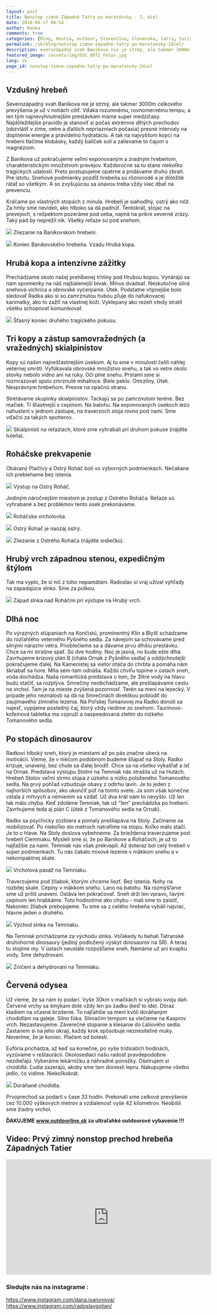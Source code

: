 ```yaml
---
layout: post
title: Nonstop zimné Západné Tatry po maratónsky - 2. diel
date: 2018-04-17 08:54
author: Danka
comments: true
categories: [Blog, Hostia, outdoor, Slovenčina, Slovensko, tatry, turistika, Turistika, vysoké tatry, zima]
permalink: /sk/blog/nonstop-zimne-zapadne-tatry-po-maratonsky-2diel/
description: everozápadný svah Baníkova nie je strmý, ale takmer 3000m celkového prevýšenia je už v nohách cítiť. Vďaka rozumnému, rovnomernému tempu, a len tým najnevyhnutnejším prestávkam máme super medzičasy.
featured_image: /assets/img/DSC_8072_Fotor.jpg
lang: sk
page_id: nonstop-zimne-zapadne-tatry-po-maratonsky-2diel
---
```

<h2>Vzdušný hrebeň</h2>

Severozápadný svah Baníkova nie je strmý, ale takmer 3000m celkového prevýšenia je už v nohách cítiť. Vďaka rozumnému, rovnomernému tempu, a len tým najnevyhnutnejším prestávkam máme super medzičasy. Najdôležitejšie pravidlo je stanoviť si počas extrémne dlhých prechodov (obzvlášť v zime, vetre a ďalších nepriazniach počasia) presné intervaly na doplnenie energie a pravidelnú hydratáciu.
A tak na najvyššom kopci na hrebeni tlačíme klobásky, každý balíček soli a zalievame to čajom s magnéziom.

Z Baníkova už pokračujeme veľmi exponovaným a zradným hrebeňom, charakteristickým množstvom prevejov. Každoročne sa tu stane niekoľko tragických udalostí. Preto postupujeme opatrne a pridávame druhú zbraň. Pre istotu. Snehové podmienky pozdĺž hrebeňa sú rôznorodé a je dôležité rátať so všetkým. A so zvyšujúcou sa únavou treba vždy viac dbať na prevenciu.

Kráčame po vlastných stopách z minula. Hrebeň je siahodlhý, ostrý ako nôž. Za hmly sme nevideli, ako hlboko sa dá padnúť. Tentokrát, stojac na prevejoch, s rešpektom pozeráme pod seba, najmä na príkre severné zrázy. Taký pád by neprežil nik. Všetky reťaze sú pod snehom.

![](/assets/img/DSC_8072_Fotor.jpg)
Zliezanie na Baníkovskom hrebeni. 

![](/assets/img/DSC_8099_Fotor.jpg)
Koniec Baníkovského hrebeňa. Vzadu Hrubá kopa.

<h2>Hrubá kopa a intenzívne zážitky</h2>

Prechádzame okolo našej prehĺbenej trhliny pod Hrubou kopou. Vynárajú sa nám spomienky na náš najšialenejší bivak. Mínus dvadsať. Neskutočne silná snehová víchrica a obrovské vyčerpanie. Útek.
Podstatne vtipnejšie bolo sledovať Radka ako si so zamrznutou hubou pľuje do nafukovacej karimatky, ako to zažiť na vlastnej koži. Vyklepaný ako rezeň vtedy stratil všetku schopnosť komunikovať.

![](/assets/img/DSC_7854_Fotor.jpg)
Šťasný koniec druhého tragického pokusu. 

<h2>Tri kopy a zástup samovražedných (a vražedných) skialpinistov</h2>

Kopy sú našim najnešťastnejším úsekom. Aj tu sme v minulosti čelili náhlej veternej smršti. Vyfúkavala obrovské množstvo snehu, a tak vo vetre okolo stovky nebolo vidno ani na ruky. Oči plné snehu. Prstami sme si rozmrazovali spolu zmrznuté mihalnice. Biele peklo. Omrzliny. Útek. Nesprávnym hrebeňom. Presne na opačnú stranu.

Stretávame skupinky skialpinistov. Tackajú sa po zamrznutom teréne. Bez mačiek. Tí šťastnejší s cepínom. Na batohu.
Na exponovaných úsekoch lezú nahustení v jednom zástupe, na traverzoch stoja rovno pod nami. Sme vďační za takých spotterov.

![](/assets/img/DSC_8117_Fotor.jpg)
Skialpinisti na reťaziach, ktoré sme vyhrabali pri druhom pokuse (nájdite tuleňa).

<h2>Roháčske prekvapenie</h2>
Obávaný Plačlivý a Ostrý Roháč boli vo výborných podmienkach. Nečakane ich prebiehame bez istenia.

![](/assets/img/DSC_8151_Fotor.jpg)
Výstup na Ostrý Roháč. 


Jediným náročnejším miestom je zostup z Ostrého Roháča. Reťaze sú vyhrabané a bez problémov tento úsek prekonávame.

![](/assets/img/DSC_8155_Fotor-1.jpg)
Roháčska vrcholovka.

![](/assets/img/IMG_20180321_103823_056.jpg)
Ostrý Rohač je naozaj ostrý.

![](/assets/img/DSC_8165_Fotor.jpg)
Zliezanie z Ostrého Roháča (nájdite srdiečko).

<h2>Hrubý vrch západnou stenou, expedičným štýlom</h2>
Tak ma vyplo, že si nič z toho nepamätám. Radoslav si vraj užíval výhľady na zapadajúce slnko. Sme za polkou.

![](/assets/img/DSC_8230_Fotor.jpg)
Západ slnka nad Roháčmi pri výstupe na Hrubý vrch. 

<h2>Dlhá noc</h2>

Po výrazných stúpaniach na Končistú, prominentný Klin a Blyšť schádzame do rozľahlého veterného Pyšného sedla. Za návejom sa schovávame pred silnými nárazmi vetra. Prioblečieme sa a dávame prvú dlhšiu prestávku. Chce sa mi strašne spať. Sú dve hodiny. Noc je jasná, no bude ešte dlhá.
Zavrhujeme krízový plán B (chata Ornak z Pyšného sedla) a oddýchnutejší pokračujeme ďalej. Na Kamenistej sa vietor otáča do chrbta a pomáha nám škriabať sa hore. Mňa sem-tam odnáša.
Každú chvíľu topíme v ústach sneh, voda dochádza. Naša romantická predstava o tom, že 3litre vody na hlavu budú stačiť, sa rozplýva.
Smrečiny neobchádzame, ale prešlapávame cestu na vrchol. Tam je na mieste zvýšená pozornosť. Terén sa mení na lezecký. V prípade jeho neznalosti sa dá na Smrečinách direktkou poblúdiť do zaujímavého zimného lezenia.
Na Poľskej Tomanovej ma Radko donúti sa najesť, vypijeme posledný čaj, ktorý vždy riedime zo snehom. Taurínovo-kofeínová tabletka ma vzpruží a naspeedovaná zletím do nízkeho Tomanového sedla.

<h2>Po stopách dinosaurov</h2>

Radkovi hlboký sneh, ktorý je miestami až po pás značne uberá na motivácii. Vieme, že v niečom podobnom budeme šliapať na Stoly. Radko krízuje, unavený, bez chute sa ďalej brodiť. Chce sa na všetko vykašľať a ísť na Ornak.
Predstava výstupu Stolmi na Temniak nás strašila už na Hutách. Hrebeň Stolov veľmi strmo stúpa z úzkeho a nízko položeného Tomanového sedla. Na prvý pohľad vzbudzuje obavy z odtrhu lavín. Je to jeden z najhorších spôsobov, ako ukončiť púť na tomto svete. Ja som však konečne vstala z mŕtvych a nemienim sa vzdať. Už dva krát nám to nevyšlo. Už len tak málo chýba. Keď zdoláme Temniak, tak už "len" prechádzka po hrebeni. Zavrhujeme teda aj plán C (útek z Tomanového sedla na Ornak).

Radko sa psychicky zozbiera a pomaly prešliapáva na Stoly. Začíname sa mobilizovať. Po niekoľko sto metroch natrafíme na stopu. Koľko málo stačí. Je to o hlave. Na Stoly doslova vybehneme. Za brieždenia traverzujeme pod hrebeň Ciemniaku. Mysleli sme si, že po Baníkove a Roháčoch, je už to najťažšie za nami. Temniak nás však prekvapil. Až doteraz bol celý hrebeň v super podmienkach. Tu nás čakalo mixové lezenie v mäkkom snehu a v nekompaktnej skale.

![](/assets/img/DSC_8245_Fotor.jpg)
Vrcholová pasáž na Temniaku. 


Traverzujeme pod žliabok, ktorým chceme liezť. Bez istenia. Nohy na rozbitej skale. Cepíny v mäkkom snehu. Lano na batohu. Na rozmýšľanie sme už príliš unavení. Ostáva len pokračovať. Sneh drží len vpravo, ľavým cepínom len hrabkáme. Toto hodnotíme ako chybu - mali sme to zaistiť. Nakoniec žliabok prebojujeme. Tu sme sa z celého hrebeňa vybáli najviac, hlavne jeden o druhého.

![](/assets/img/DSC_8255_Fotor.jpg)
Východ slnka na Temniaku.


Na Temniak prichádzame za východu slnka. Voľakedy tu behali Tatranské druhohorné dinosaury (jediný podložený výskyt dinosaurov na SR). A teraz tu stojíme my. V ústach neustále rozpúšťame sneh. Nemáme už ani kvapku vody. Sme dehydrovaní.

![](/assets/img/DSC_8257_Fotor.jpg)
Zničení a dehydrovaní na Temniaku. 

<h2>Červená odysea</h2>

Už vieme, že sa nám to podarí. Vyše 30km v mačkách si vybralo svoju daň. Červené vrchy sa šmýkam dole vždy len po zadku (keď to ide). Dôraz kladiem na včasné brzdenie.
To najľahšie sa mení kvôli doráňaným chodidlám na galeje. Silno fúka. Slimačím tempom sa vlečieme na Kasprov vrch. Nezastavujeme. Záverečné stúpanie a klesanie do Ľaliového sedla. Zastanem si na jeho okraji, každý krok spôsobuje neznesiteľné muky. Neveríme, že je koniec. Plačem od bolesti.

Eufória prichádza, až keď sa konečne, po vyše tridsiatich hodinách, vyzúvame v reštaurácií. Okolosediaci našu radosť pravdepodobne nezdieľajú. Vyberáme lekárničku a náhradné ponožky. Ošetrujem si chodidlá. Ľudia zazerajú, akoby sme tam doniesli lepru.
Nakupujeme všetko jedlo, čo vidíme. Niekoľkokrát.

![](/assets/img/IMG_20180305_131554.jpg)
Doráňané chodidla. 

Prvoprechod sa podaril v čase 33 hodín. Prekonali sme celkové prevýšenie cez 10.000 výškových metrov a vzdialenosť vyše 42 kilometrov. Neobišli sme žiadny vrchol.

<strong>ĎAKUJEME www.outdoorline.sk za ultraľahké outdoorové vybavenie !!!</strong>

<h2>Video: Prvý zimný nonstop prechod hrebeňa Západných Tatier</h2>

<iframe src="https://www.youtube.com/embed/7C61ObVM_sk" width="560" height="315" frameborder="0" allowfullscreen="allowfullscreen"></iframe>

<h3>Sledujte nás na instagrame :</h3>
<a href="https://www.instagram.com/dana.ivanovova/">https://www.instagram.com/dana.ivanovova/</a>
<a href="https://www.instagram.com/radoslavgolian/">https://www.instagram.com/radoslavgolian/</a>